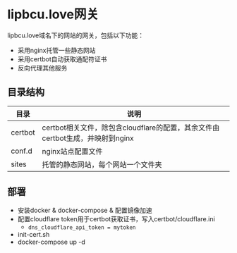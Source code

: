 # lipbcu.love网关

lipbcu.love域名下的网站的网关，包括以下功能：
* 采用nginx托管一些静态网站
* 采用certbot自动获取通配符证书
* 反向代理其他服务

## 目录结构

| 目录 | 说明 |
|------|------|
| certbot | certbot相关文件，除包含cloudflare的配置，其余文件由certbot生成，并映射到nginx |
| conf.d  | nginx站点配置文件 |
| sites   | 托管的静态网站，每个网站一个文件夹 |


## 部署

* 安装docker & docker-compose & 配置镜像加速
* 配置cloudflare token用于certbot获取证书，写入certbot/cloudflare.ini
    * `dns_cloudflare_api_token = mytoken`
* init-cert.sh
* docker-compose up -d

